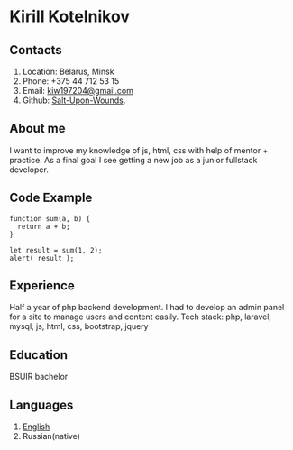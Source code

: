 # Kirill Kotelnikov

## Contacts

1. Location: Belarus, Minsk
2. Phone: +375 44 712 53 15
3. Email: kiw197204@gmail.com
4. Github: [Salt-Upon-Wounds](https://github.com/Salt-Upon-Wounds).

## About me

I want to improve my knowledge of js, html, css with help of mentor + practice.
As a final goal I see getting a new job as a junior fullstack developer.

## Code Example

```
function sum(a, b) {
  return a + b;
}

let result = sum(1, 2);
alert( result );
```

## Experience

Half a year of php backend development. I had to develop an admin panel  
for a site to manage users and content easily.
Tech stack: php, laravel, mysql, js, html, css, bootstrap, jquery

## Education

BSUIR bachelor

## Languages

1. [English](https://www.efset.org/cert/T9PiWX)
2. Russian(native)  